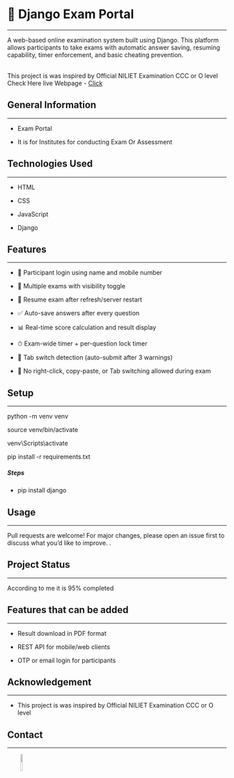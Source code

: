 # 📝 Django Exam Portal
<hr><p>A web-based online examination system built using Django. This platform allows participants to take exams with automatic answer saving, resuming capability, timer enforcement, and basic cheating prevention.</p><br>This project is was inspired by Official  NILIET Examination CCC or O level Check Here live Webpage - <a href="https://kics.pythonanywhere.com/">Click</a><h2>General Information</h2>
<hr><ul>
<li>Exam Portal</li>
</ul><ul>
<li>It is for Institutes for conducting Exam Or Assessment </li>
</ul><h2>Technologies Used</h2>
<hr><ul>
<li>HTML</li>
</ul><ul>
<li>CSS</li>
</ul><ul>
<li>JavaScript</li>
</ul><ul>
<li>Django</li>
</ul><h2>Features</h2>
<hr><ul>
<li>🔐 Participant login using name and mobile number</li>
</ul><ul>
<li>🎯 Multiple exams with visibility toggle</li>
</ul><ul>
<li>🔄 Resume exam after refresh/server restart</li>
</ul><ul>
<li>✅ Auto-save answers after every question</li>
</ul><ul>
<li>📊 Real-time score calculation and result display</li>
</ul><ul>
<li>⏱ Exam-wide timer + per-question lock timer</li>
</ul><ul>
<li>🚫 Tab switch detection (auto-submit after 3 warnings)</li>
</ul><ul>
<li>🔐 No right-click, copy-paste, or Tab switching allowed during exam</li>
</ul><h2>Setup</h2>
<hr><p>python -m venv venv</p>
<p>source venv/bin/activate</p>
<p>venv\Scripts\activate</p>
<p>pip install -r requirements.txt</p><h5>Steps</h5><ul>
<li>pip install django</li>
</ul><h2>Usage</h2>
<hr><p>Pull requests are welcome! For major changes, please open an issue first to discuss what you’d like to improve. .</p><h2>Project Status</h2>
<hr><p>According to me it is 95% completed</p><h2>Features that can be added</h2>
<hr><ul>
<li>Result download in PDF format</li>
</ul><ul>
<li>REST API for mobile/web clients</li>
</ul><ul>
<li>OTP or email login for participants</li>
</ul><h2>Acknowledgement</h2>
<hr><ul>
<li>This project is was inspired by Official  NILIET Examination CCC or O level</li>
</ul><h2>Contact</h2>
<hr><p><span style="margin-right: 30px;"></span><a href="https://github.com/sde-666"><img target="_blank" src="https://cdn.jsdelivr.net/gh/devicons/devicon/icons/github/github-original.svg" style="width: 10%;"></a></p>
